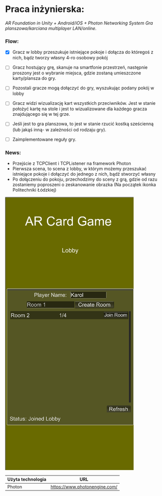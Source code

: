 ﻿# Praca inżynierska:
*AR Foundation in Unity + Android/iOS + Photon Networking System*
*Gra planszowa/karciana multiplayer LAN/online.*

### Flow:
- [x] Gracz w lobby przeszukuje istniejące pokoje i dołącza do któregoś z nich, bądz tworzy własny 4-ro osobowy pokój
- [ ] Gracz hostujący grę, skanuje na smartfonie przestrzeń, następnie proszony jest o wybranie miejsca, gdzie zostaną umieszczone karty/plansza do gry.
- [ ] Pozostali gracze mogą dołączyć do gry, wyszukując podany pokój w lobby
- [ ] Gracz widzi wizualizację kart wszystkich przeciwników. Jest w stanie położyć kartę na stole i jest to wizualizowane dla każdego gracza znajdującego się w tej grze.
- [ ] Jeśli jest to gra planszowa, to jest w stanie rzucić kostką sześcienną (lub jakąś inną- w zależności od rodzaju gry).
- [ ] Zaimplementowane reguły gry.


### News:
- Przejście z TCPClient i TCPListener na framework Photon
- Pierwsza scena, to scena z lobby, w którym możemy przeszukać istniejące pokoje i dołączyć do jednego z nich, bądź stworzyć własny
- Po dołączeniu do pokoju, przechodzimy do sceny z grą, gdzie od razu zostaniemy poproszeni o zeskanowanie obrazka (Na początek ikonka Politechniki Łódzkiej)


![Lobby image](https://github.com/bakpawel103/ARcardGame/blob/Networking/images/Lobby.png)


| Użyta technologia | URL |
| ------ | ------ |
| Photon | https://www.photonengine.com/ |